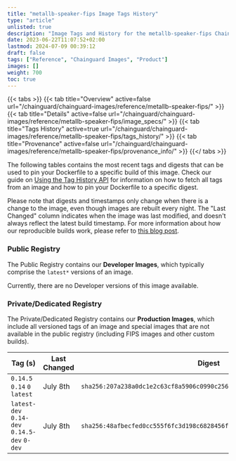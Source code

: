 ```yaml
---
title: "metallb-speaker-fips Image Tags History"
type: "article"
unlisted: true
description: "Image Tags and History for the metallb-speaker-fips Chainguard Image"
date: 2023-06-22T11:07:52+02:00
lastmod: 2024-07-09 00:39:12
draft: false
tags: ["Reference", "Chainguard Images", "Product"]
images: []
weight: 700
toc: true
---
```


{{< tabs >}}
{{< tab title="Overview" active=false url="/chainguard/chainguard-images/reference/metallb-speaker-fips/" >}}
{{< tab title="Details" active=false url="/chainguard/chainguard-images/reference/metallb-speaker-fips/image_specs/" >}}
{{< tab title="Tags History" active=true url="/chainguard/chainguard-images/reference/metallb-speaker-fips/tags_history/" >}}
{{< tab title="Provenance" active=false url="/chainguard/chainguard-images/reference/metallb-speaker-fips/provenance_info/" >}}
{{</ tabs >}}

The following tables contains the most recent tags and digests that can be used to pin your Dockerfile to a specific build of this image. Check our guide on [Using the Tag History API](/chainguard/chainguard-images/using-the-tag-history-api/) for information on how to fetch all tags from an image and how to pin your Dockerfile to a specific digest.

Please note that digests and timestamps only change when there is a change to the image, even though images are rebuilt every night. The "Last Changed" column indicates when the image was last modified, and doesn't always reflect the latest build timestamp. For more information about how our reproducible builds work, please refer to [this blog post](https://www.chainguard.dev/unchained/reproducing-chainguards-reproducible-image-builds).

### Public Registry
The Public Registry contains our **Developer Images**, which typically comprise the `latest*` versions of an image.

Currently, there are no Developer versions of this image available.

### Private/Dedicated Registry
The Private/Dedicated Registry contains our **Production Images**, which include all versioned tags of an image and special images that are not available in the public registry (including FIPS images and other custom builds).

| Tag (s)                                       | Last Changed | Digest                                                                    |
|-----------------------------------------------|--------------|---------------------------------------------------------------------------|
|  `0.14.5` `0.14` `0` `latest`                 | July 8th     | `sha256:207a238a0dc1e2c63cf8a5906c0990c256ebfbde2473f8a9d5285f41375a4320` |
|  `latest-dev` `0.14-dev` `0.14.5-dev` `0-dev` | July 8th     | `sha256:48afbecfed0cc555f6fc3d198c6828456f8a9d190d4f526e147657238c1aa7d7` |

